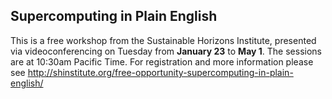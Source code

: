 
## Supercomputing in Plain English <a name="sipe"/> ##

This is a free workshop from the Sustainable Horizons Institute, presented via videoconferencing
on Tuesday from **January 23** to **May 1**. The sessions are at 10:30am Pacific Time. For 
registration and more information please see
<http://shinstitute.org/free-opportunity-supercomputing-in-plain-english/>


